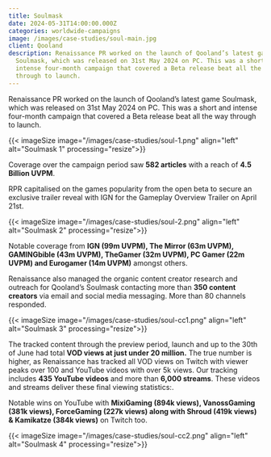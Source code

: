 ```yaml
---
title: Soulmask
date: 2024-05-31T14:00:00.000Z
categories: worldwide-campaigns
image: /images/case-studies/soul-main.jpg
client: Qooland
description: Renaissance PR worked on the launch of Qooland’s latest game
  Soulmask, which was released on 31st May 2024 on PC. This was a short and
  intense four-month campaign that covered a Beta release beat all the way
  through to launch.
---
```

Renaissance PR worked on the launch of Qooland’s latest game Soulmask, which was released on 31st May 2024 on PC. This was a short and intense four-month campaign that covered a Beta release beat all the way through to launch.

{{< imageSize image="/images/case-studies/soul-1.png" align="left"  alt="Soulmask 1"   processing="resize">}}

Coverage over the campaign period saw **582 articles** with a reach of **4.5 Billion UVPM**. 

RPR capitalised on the games popularity from the open beta to secure an exclusive trailer reveal with IGN for the Gameplay Overview Trailer on April 21st.

{{< imageSize image="/images/case-studies/soul-2.png" align="left"  alt="Soulmask 2"   processing="resize">}}

Notable coverage from **IGN (99m UVPM), The Mirror (63m UVPM), GAMINGbible (43m UVPM), TheGamer (32m UVPM), PC Gamer (22m UVPM) and Eurogamer (14m UVPM)** amongst others.

Renaissance also managed the organic content creator research and outreach for Qooland’s Soulmask contacting more than **350 content creators** via email and social media messaging. More than 80 channels responded.

{{< imageSize image="/images/case-studies/soul-cc1.png" align="left"  alt="Soulmask 3"   processing="resize">}}

The tracked content through the preview period, launch and up to the 30th of June had total **VOD views at just under 20 million.** The true number is higher, as Renaissance has tracked all VOD views on Twitch with viewer peaks over 100 and YouTube videos with over 5k views. Our tracking includes **435 YouTube videos** and more than **6,000 streams**. These videos and streams deliver these final viewing statistics:.

Notable wins on YouTube with **MixiGaming (894k views), VanossGaming (381k views), ForceGaming (227k views) along with Shroud (419k views) & Kamikatze (384k views)** on Twitch too.

{{< imageSize image="/images/case-studies/soul-cc2.png" align="left"  alt="Soulmask 4"   processing="resize">}}
